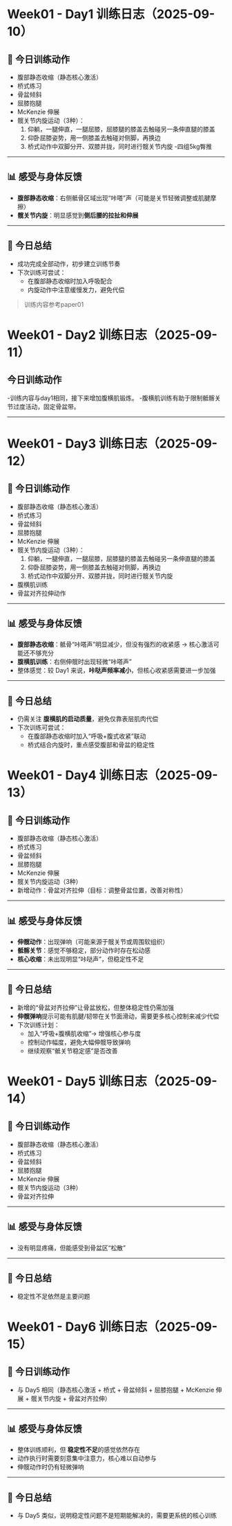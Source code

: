 # Week01 - Day1 训练日志（2025-09-10）

## 🎯 今日训练动作
- 腹部静态收缩（静态核心激活）
- 桥式练习
- 骨盆倾斜
- 屈膝抱腿
- McKenzie 伸展
- 髋关节内旋运动（3种）：
  1. 仰躺，一腿伸直，一腿屈膝，屈膝腿的膝盖去触碰另一条伸直腿的膝盖  
  2. 仰卧屈膝姿势，用一侧膝盖去触碰对侧脚，再换边  
  3. 桥式动作中双脚分开、双膝并拢，同时进行髋关节内旋
-四组5kg臀推

---

## 📊 感受与身体反馈
- **腹部静态收缩**：右侧骶骨区域出现“咔嗒”声（可能是关节轻微调整或肌腱摩擦）  
- **髋关节内旋**：明显感觉到**侧后腰的拉扯和伸展**  

---

## 📌 今日总结
- 成功完成全部动作，初步建立训练节奏    
- 下次训练可尝试：  
  - 在腹部静态收缩时加入呼吸配合  
  - 内旋动作中注意缓慢发力，避免代偿
 


>训练内容参考paper01

# Week01 - Day2 训练日志（2025-09-11）
## 今日训练动作
-训练内容与day1相同，接下来增加腹横肌锻炼。
-腹横肌训练有助于限制骶髂关节过度活动，固定骨盆带。


---

# Week01 - Day3 训练日志（2025-09-12）

## 🎯 今日训练动作
- 腹部静态收缩（静态核心激活）  
- 桥式练习  
- 骨盆倾斜  
- 屈膝抱腿  
- McKenzie 伸展  
- 髋关节内旋运动（3种）：  
  1. 仰躺，一腿伸直，一腿屈膝，屈膝腿的膝盖去触碰另一条伸直腿的膝盖  
  2. 仰卧屈膝姿势，用一侧膝盖去触碰对侧脚，再换边  
  3. 桥式动作中双脚分开、双膝并拢，同时进行髋关节内旋
- 腹横肌训练
- 骨盆对齐拉伸动作

---

## 📊 感受与身体反馈
- **腹部静态收缩**：骶骨“咔嗒声”明显减少，但没有强烈的收紧感 → 核心激活可能还不够充分  
- **腹横肌训练**：右侧伸髋时出现轻微“咔嗒声”  
- 整体感觉：较 Day1 来说，**咔哒声频率减小**，但核心收紧感需要进一步加强  

---

## 📌 今日总结
- 仍需关注 **腹横肌的启动质量**，避免仅靠表层肌肉代偿  
- 下次训练可尝试：  
  - 在腹部静态收缩时加入“呼吸+腹式收紧”联动  
  - 桥式结合内旋时，重点感受腹部和骨盆的稳定性

# Week01 - Day4 训练日志（2025-09-13）

## 🎯 今日训练动作
- 腹部静态收缩（静态核心激活）  
- 桥式练习  
- 骨盆倾斜  
- 屈膝抱腿  
- McKenzie 伸展  
- 髋关节内旋运动（3种）  
- 新增动作：骨盆对齐拉伸（目标：调整骨盆位置，改善对称性）  

---

## 📊 感受与身体反馈
- **伸髋动作**：出现弹响（可能来源于髋关节或周围软组织）  
- **骶髂关节**：感觉不够稳定，部分动作时存在松动感  
- **核心收缩**：未出现明显“咔哒声”，但稳定性不足  

---

## 📌 今日总结
- 新增的“骨盆对齐拉伸”让骨盆放松，但整体稳定性仍需加强  
- **伸髋弹响**提示可能有肌腱/韧带在关节面滑动，需要更多核心控制来减少代偿  
- 下次训练计划：  
  - 加入“呼吸+腹横肌收缩”→ 增强核心参与度  
  - 控制动作幅度，避免大幅伸髋导致弹响  
  - 继续观察“骶关节稳定感”是否改善

# Week01 - Day5 训练日志（2025-09-14）

## 🎯 今日训练动作
- 腹部静态收缩（静态核心激活）  
- 桥式练习  
- 骨盆倾斜  
- 屈膝抱腿  
- McKenzie 伸展  
- 髋关节内旋运动（3种）  
- 骨盆对齐拉伸  

---

## 📊 感受与身体反馈
- 没有明显疼痛，但能感受到骨盆区“松散”  
---

## 📌 今日总结
- 稳定性不足依然是主要问题  

# Week01 - Day6 训练日志（2025-09-15）

## 🎯 今日训练动作
- 与 Day5 相同（静态核心激活 + 桥式 + 骨盆倾斜 + 屈膝抱腿 + McKenzie 伸展 + 髋关节内旋 + 骨盆对齐拉伸）

---

## 📊 感受与身体反馈
- 整体训练顺利，但 **稳定性不足**的感觉依然存在  
- 动作执行时需要刻意集中注意力，核心难以自动参与  
- 伸髋动作时仍有轻微弹响  

---

## 📌 今日总结
- 与 Day5 类似，说明稳定性问题不是短期能解决的，需要更系统的核心训练  




